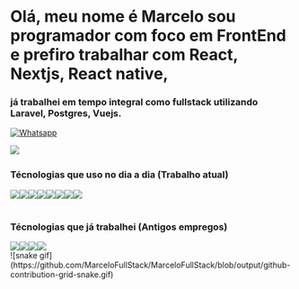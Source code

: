 # Olá, meu nome é Marcelo sou programador com foco em FrontEnd e prefiro trabalhar com React, Nextjs, React native, 
### já trabalhei em tempo integral como fullstack utilizando Laravel, Postgres, Vuejs.
[![Whatsapp](https://img.shields.io/badge/WhatsApp-25D366?style=for-the-badge&logo=whatsapp&logoColor=white)](https://api.whatsapp.com/send?phone=5575991674108&text=Recrutador)


<!-- ![MarceloFullStack GitHub stats](https://github-readme-stats.vercel.app/api?username=MarceloFullStack&show_icons=true&theme=dark&show_icons=true&include_all_commits=true&custom_title=MarceloFullStack&card_width=10) -->

<div >
<a href="https://marcelo-portifolio-nextjs.vercel.app/" target="_blank">
    <img style="width: 100vw" src="https://img2.picsize.com.br/eyJhbGciOiJIUzI1NiIsInR5cCI6IkpXVCJ9.eyJrIjoidXBsb2Fkcy9jdXN0b21lci8xMTMyNi9zZWwtcGljdHVyZS82MDAzODMvMTExNTM2NTM5LzNiNWViZjZjNTQyMTRlMGFiMTg0MzFkNjBhNWZiNjA4LnBuZyIsImFjIjowLCJtVyI6MTM2NiwibUgiOjc2OH0.dKHDtBNY3vSoYFA6Wy7B-x3C1ohPzpGykLkb5iCzx2k"/>
</a>
</div>

### Técnologias que uso no dia a dia (Trabalho atual)

<div style="display: flex">

<img src="https://img.shields.io/badge/React-20232A?style=for-the-badge&logo=react&logoColor=61DAFB"/>


<img src="https://img.shields.io/badge/Next-black?style=for-the-badge&logo=next.js&logoColor=white"/>


<img src="https://img.shields.io/badge/react_native-%2320232a.svg?style=for-the-badge&logo=react&logoColor=%2361DAFB"/>


<img src="	https://img.shields.io/badge/Redux-593D88?style=for-the-badge&logo=redux&logoColor=white"/>


<img src="https://img.shields.io/badge/TypeScript-20232A?            style=for-the-badge&logo=typescript&logoColor=white"/>


<img src="https://img.shields.io/badge/HTML5-E34F26?style=for-the-badge&logo=html5&logoColor=white"/>


<img src="https://img.shields.io/badge/CSS3-1572B6?style=for-the-badge&logo=css3&logoColor=white"/>


<img src="https://img.shields.io/badge/JavaScript-F7DF1E?style=for-the-badge&logo=javascript&logoColor=black"/>

</div>
<br>

### Técnologias que já trabalhei (Antigos empregos)
<div style="display: flex">

<img src="https://img.shields.io/badge/vuejs-%2335495e.svg?style=for-the-badge&logo=vuedotjs&logoColor=%234FC08D"/>


<img src="https://img.shields.io/badge/Vuetify-1867C0?style=for-the-badge&logo=vuetify&logoColor=AEDDFF"/>


<img src="https://img.shields.io/badge/laravel-%23FF2D20.svg?style=for-the-badge&logo=laravel&logoColor=white"/>


<img src="https://img.shields.io/badge/postgres-%23316192.svg?style=for-the-badge&logo=postgresql&logoColor=white"/>

</div>
![snake gif](https://github.com/MarceloFullStack/MarceloFullStack/blob/output/github-contribution-grid-snake.gif)
